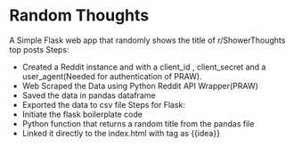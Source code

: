 # Random Thoughts
A Simple Flask web app that randomly shows the title of r/ShowerThoughts top posts
Steps:
- Created a Reddit instance and with a client_id , client_secret and a user_agent(Needed for authentication of PRAW).
- Web Scraped the Data using Python Reddit API Wrapper(PRAW)
- Saved the data in pandas dataframe
- Exported the data to csv file
Steps for Flask:
- Initiate the flask boilerplate code
- Python function that returns a random title from the pandas file
- Linked it directly to the index.html with tag as {{idea}}
